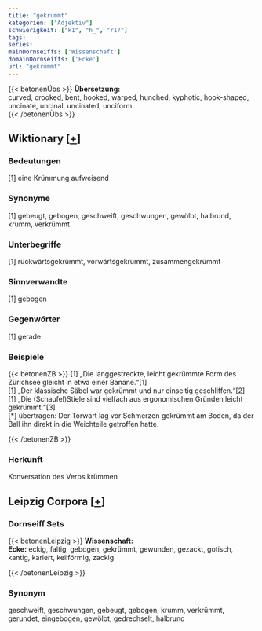 ```yaml
---
title: "gekrümmt"
kategorien: ["Adjektiv"]
schwierigkeit: ["k1", "h_", "r17"]
tags:
series:
mainDornseiffs: ['Wissenschaft']
domainDornseiffs: ['Ecke']
url: "gekrümmt"
---
```


{{< betonenÜbs >}}
**Übersetzung:**  
curved, crooked, bent, hooked, warped, hunched, kyphotic, hook-shaped, uncinate, uncinal, uncinated, unciform  
{{< /betonenÜbs >}}

## Wiktionary [[+](https://de.wiktionary.org/wiki/gekrümmt)]

### Bedeutungen
[1] eine Krümmung aufweisend  

### Synonyme
[1] gebeugt, gebogen, geschweift, geschwungen, gewölbt, halbrund, krumm, verkrümmt  

### Unterbegriffe
[1] rückwärtsgekrümmt, vorwärtsgekrümmt, zusammengekrümmt  

### Sinnverwandte
[1] gebogen  

### Gegenwörter
[1] gerade  

### Beispiele
{{< betonenZB >}}
[1] „Die langgestreckte, leicht gekrümmte Form des Zürichsee gleicht in etwa einer Banane.“[1]  
[1] „Der klassische Säbel war gekrümmt und nur einseitig geschliffen.“[2]  
[1] „Die (Schaufel)Stiele sind vielfach aus ergonomischen Gründen leicht gekrümmt.“[3]  
[*] übertragen: Der Torwart lag vor Schmerzen gekrümmt am Boden, da der Ball ihn direkt in die Weichteile getroffen hatte.  

{{< /betonenZB >}}
### Herkunft
Konversation des Verbs krümmen  


## Leipzig Corpora [[+](https://corpora.uni-leipzig.de/en/res?word=gekrümmt&corpusId=deu_newscrawl-public_2018)]

### Dornseiff Sets
{{< betonenLeipzig >}}
**Wissenschaft:**  
**Ecke:** eckig, faltig, gebogen, gekrümmt, gewunden, gezackt, gotisch, kantig, kariert, keilförmig, zackig  

{{< /betonenLeipzig >}}

### Synonym
geschweift, geschwungen, gebeugt, gebogen, krumm, verkrümmt, gerundet, eingebogen, gewölbt, gedrechselt, halbrund

